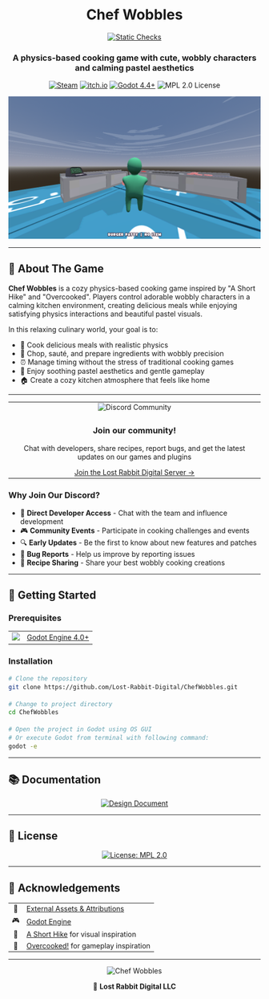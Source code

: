 <div align="center">
  <h1>Chef Wobbles</h1> 
  <a href="https://github.com/Lost-Rabbit-Digital/ChefWobbles/actions/workflows/static_checks.yml" target="_blank"><img src="https://github.com/Lost-Rabbit-Digital/ChefWobbles/actions/workflows/static_checks.yml/badge.svg" alt="Static Checks"></a>
  <h3>A physics-based cooking game with cute, wobbly characters and calming pastel aesthetics</h3>
  
  <p>
    <a href="https://store.steampowered.com/app/XXXXXXX/Chef_Wobbles/" target="_blank"><img src="https://img.shields.io/badge/Steam-Coming_Soon-blue?style=for-the-badge&logo=steam" alt="Steam"></a>
    <a href="https://lost-rabbit-digital.itch.io/chef-wobbles" target="_blank"><img src="https://img.shields.io/badge/itch.io-Coming_Soon-red?style=for-the-badge&logo=itch.io" alt="itch.io"></a>
    <a href="https://godotengine.org/" target="_blank"><img src="https://img.shields.io/badge/Godot-4.4+-blue?style=for-the-badge&logo=godot-engine" alt="Godot 4.4+"></a>
    <img src="https://img.shields.io/badge/license-MPL_2.0-yellow?style=for-the-badge" alt="MPL 2.0 License">
  </p>
</div>

<div align="center">
  <img src="project_management/screenshots/main_game_screenshot.png" alt="Game Screenshot" width="600"/>
</div>

---

## 📖 About The Game

**Chef Wobbles** is a cozy physics-based cooking game inspired by "A Short Hike" and "Overcooked". Players control adorable wobbly characters in a calming kitchen environment, creating delicious meals while enjoying satisfying physics interactions and beautiful pastel visuals.

In this relaxing culinary world, your goal is to:
- 🍳 Cook delicious meals with realistic physics
- 🥕 Chop, sauté, and prepare ingredients with wobbly precision
- ⏰ Manage timing without the stress of traditional cooking games
- 🎨 Enjoy soothing pastel aesthetics and gentle gameplay
- 🏠 Create a cozy kitchen atmosphere that feels like home

---

<div align="center">
  <table>
    <tr>
      <td align="center"><img src="project_management/dist/marketing/discord_card.png" alt="Discord Community" width="500"></td>
    </tr>
    <tr>
      <td align="center">
        <h3>Join our community!</h3>
        <p>Chat with developers, share recipes, report bugs, and get the latest updates on our games and plugins</p>
        <a href="https://discord.gg/Y7caBf7gBj" target="_blank">Join the Lost Rabbit Digital Server →</a>
      </td>
    </tr>
  </table>
</div>

### Why Join Our Discord?

- 💬 **Direct Developer Access** - Chat with the team and influence development
- 🎮 **Community Events** - Participate in cooking challenges and events
- 🔍 **Early Updates** - Be the first to know about new features and patches
- 🐛 **Bug Reports** - Help us improve by reporting issues
- 🍳 **Recipe Sharing** - Share your best wobbly cooking creations

---

## 🚀 Getting Started

### Prerequisites

<div align="center">
  <table>
    <tr>
      <td align="center"><img src="https://godotengine.org/assets/press/icon_color.svg" width="48"/></td>
      <td><a href="https://godotengine.org/download">Godot Engine 4.0+</a></td>
    </tr>
  </table>
</div>

### Installation

```bash
# Clone the repository
git clone https://github.com/Lost-Rabbit-Digital/ChefWobbles.git

# Change to project directory
cd ChefWobbles

# Open the project in Godot using OS GUI
# Or execute Godot from terminal with following command:
godot -e
```

---

## 📚 Documentation

<div align="center">
  <a href="design_document.md">
    <img src="https://img.shields.io/badge/Design_Document-blue?style=for-the-badge" alt="Design Document">
  </a>
</div>

---

## 📜 License

<div align="center">
  <a href="LICENSE">
    <img src="https://img.shields.io/badge/License-MPL_2.0-yellow.svg?style=for-the-badge" alt="License: MPL 2.0">
  </a>
</div>

---

## 🙏 Acknowledgements

<div align="center">
  <table>
    <tr>
      <td align="center">📄</td>
      <td><a href="external_assets.md">External Assets & Attributions</a></td>
    </tr>
    <tr>
      <td align="center">🎮</td>
      <td><a href="https://godotengine.org/" target="_blank">Godot Engine</a></td>
    </tr>
    <tr>
      <td align="center">🎨</td>
      <td><a href="https://ashorthike.com/" target="_blank">A Short Hike</a> for visual inspiration</td>
    </tr>
    <tr>
      <td align="center">🍳</td>
      <td><a href="https://www.team17.com/games/overcooked/" target="_blank">Overcooked!</a> for gameplay inspiration</td>
    </tr>
  </table>
</div>

---

<div align="center">
  <img src="project_management/dist/marketing/splashscreen.png" alt="Chef Wobbles" width="600"/>
  
🐰 **Lost Rabbit Digital LLC**
</div>
